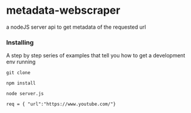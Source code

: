 # metadata-webscraper
a nodeJS server api to get metadata of the requested url  
### Installing

A step by step series of examples that tell you how to get a development env running
```
git clone 
```
```
npm install
```
```
node server.js 
```
```
req = { "url":"https://www.youtube.com/"} 
```
